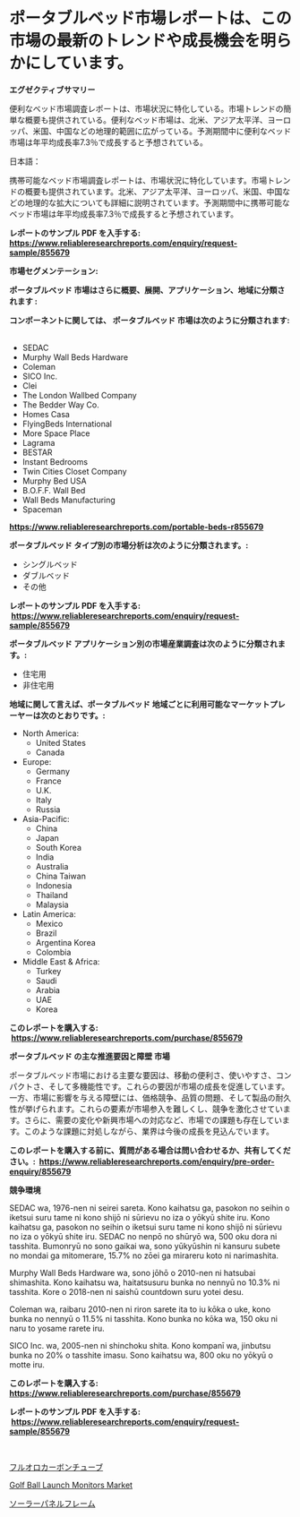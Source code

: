 <p><h1>ポータブルベッド市場レポートは、この市場の最新のトレンドや成長機会を明らかにしています。</h1></p><p><strong>エグゼクティブサマリー</strong></p>
<p><p>便利なベッド市場調査レポートは、市場状況に特化している。市場トレンドの簡単な概要も提供されている。便利なベッド市場は、北米、アジア太平洋、ヨーロッパ、米国、中国などの地理的範囲に広がっている。予測期間中に便利なベッド市場は年平均成長率7.3％で成長すると予想されている。</p><p>日本語：</p><p>携帯可能なベッド市場調査レポートは、市場状況に特化しています。市場トレンドの概要も提供されています。北米、アジア太平洋、ヨーロッパ、米国、中国などの地理的な拡大についても詳細に説明されています。予測期間中に携帯可能なベッド市場は年平均成長率7.3％で成長すると予想されています。</p></p>
<p><strong>レポートのサンプル PDF を入手する: <a href="https://www.reliableresearchreports.com/enquiry/request-sample/855679">https://www.reliableresearchreports.com/enquiry/request-sample/855679</a></strong></p>
<p><strong>市場セグメンテーション:</strong></p>
<p><strong> ポータブルベッド 市場はさらに概要、展開、アプリケーション、地域に分類されます :</strong></p>
<p><strong>コンポーネントに関しては、 ポータブルベッド 市場は次のように分類されます: &nbsp;</strong></p>
<p><ul><li>SEDAC</li><li>Murphy Wall Beds Hardware</li><li>Coleman</li><li>SICO Inc.</li><li>Clei</li><li>The London Wallbed Company</li><li>The Bedder Way Co.</li><li>Homes Casa</li><li>FlyingBeds International</li><li>More Space Place</li><li>Lagrama</li><li>BESTAR</li><li>Instant Bedrooms</li><li>Twin Cities Closet Company</li><li>Murphy Bed USA</li><li>B.O.F.F. Wall Bed</li><li>Wall Beds Manufacturing</li><li>Spaceman</li></ul></p>
<p><strong><a href="https://www.reliableresearchreports.com/portable-beds-r855679">https://www.reliableresearchreports.com/portable-beds-r855679</a></strong></p>
<p><strong> ポータブルベッド タイプ別の市場分析は次のように分類されます。:</strong></p>
<p><ul><li>シングルベッド</li><li>ダブルベッド</li><li>その他</li></ul></p>
<p><strong>レポートのサンプル PDF を入手する: &nbsp;<a href="https://www.reliableresearchreports.com/enquiry/request-sample/855679">https://www.reliableresearchreports.com/enquiry/request-sample/855679</a></strong></p>
<p><strong> ポータブルベッド アプリケーション別の市場産業調査は次のように分類されます。:</strong></p>
<p><ul><li>住宅用</li><li>非住宅用</li></ul></p>
<p><strong>地域に関して言えば、ポータブルベッド 地域ごとに利用可能なマーケットプレーヤーは次のとおりです。:</strong></p>
<p><ul>
    <li>
        North America:
        <ul>
            <li>United States</li>
            <li>Canada</li>
        </ul>
    </li>
    <li>
        Europe:
        <ul>
            <li>Germany</li>
            <li>France</li>
            <li>U.K.</li>
            <li>Italy</li>
            <li>Russia</li>
        </ul>
    </li>
    <li>
        Asia-Pacific:
        <ul>
            <li>China</li>
            <li>Japan</li>
            <li>South Korea</li>
            <li>India</li>
            <li>Australia</li>
            <li>China Taiwan</li>
            <li>Indonesia</li>
            <li>Thailand</li>
            <li>Malaysia</li>
        </ul>
    </li>
    <li>
        Latin America:
        <ul>
            <li>Mexico</li>
            <li>Brazil</li>
            <li>Argentina Korea</li>
            <li>Colombia</li>
        </ul>
    </li>
    <li>
        Middle East & Africa:
        <ul>
            <li>Turkey</li>
            <li>Saudi</li>
            <li>Arabia</li>
            <li>UAE</li>
            <li>Korea</li>
        </ul>
    </li>
    </ul></p>
<p><strong>このレポートを購入する: &nbsp;<a href="https://www.reliableresearchreports.com/purchase/855679">https://www.reliableresearchreports.com/purchase/855679</a></strong></p>
<p><strong>ポータブルベッド の主な推進要因と障壁 市場</strong></p>
<p><p>ポータブルベッド市場における主要な要因は、移動の便利さ、使いやすさ、コンパクトさ、そして多機能性です。これらの要因が市場の成長を促進しています。一方、市場に影響を与える障壁には、価格競争、品質の問題、そして製品の耐久性が挙げられます。これらの要素が市場参入を難しくし、競争を激化させています。さらに、需要の変化や新興市場への対応など、市場での課題も存在しています。このような課題に対処しながら、業界は今後の成長を見込んでいます。</p></p>
<p><strong>このレポートを購入する前に、質問がある場合は問い合わせるか、共有してください。:&nbsp; <a href="https://www.reliableresearchreports.com/enquiry/pre-order-enquiry/855679">https://www.reliableresearchreports.com/enquiry/pre-order-enquiry/855679</a></strong></p>
<p><strong>競争環境</strong></p>
<p><p>SEDAC wa, 1976-nen ni seirei sareta. Kono kaihatsu ga, pasokon no seihin o iketsui suru tame ni kono shijō ni sūrievu no iza o yōkyū shite iru. Kono kaihatsu ga, pasokon no seihin o iketsui suru tame ni kono shijō ni sūrievu no iza o yōkyū shite iru. SEDAC no nenpō no shūryō wa, 500 oku dora ni tasshita. Bumonryū no sono gaikai wa, sono yūkyūshin ni kansuru subete no mondai ga mitomerare, 15.7% no zōei ga mirareru koto ni narimashita.</p><p>Murphy Wall Beds Hardware wa, sono jōhō o 2010-nen ni hatsubai shimashita. Kono kaihatsu wa, haitatsusuru bunka no nennyū no 10.3% ni tasshita. Kore o 2018-nen ni saishū countdown suru yotei desu.</p><p>Coleman wa, raibaru 2010-nen ni riron sarete ita to iu kōka o uke, kono bunka no nennyū o 11.5% ni tasshita. Kono bunka no kōka wa, 150 oku ni naru to yosame rarete iru.</p><p>SICO Inc. wa, 2005-nen ni shinchoku shita. Kono kompanī wa, jinbutsu bunka no 20% o tasshite imasu. Sono kaihatsu wa, 800 oku no yōkyū o motte iru.</p></p>
<p><strong>このレポートを購入する: &nbsp; <a href="https://www.reliableresearchreports.com/purchase/855679">https://www.reliableresearchreports.com/purchase/855679</a></strong></p>
<p><strong>レポートのサンプル PDF を入手する: &nbsp;<a href="https://www.reliableresearchreports.com/enquiry/request-sample/855679">https://www.reliableresearchreports.com/enquiry/request-sample/855679</a></strong><strong></strong></p>
<p>&nbsp;</p>
<p><p><a href="https://medium.com/@jackieshlerin98056/%E3%83%95%E3%83%83%E7%B4%A0%E6%A8%B9%E8%84%82%E3%83%81%E3%83%A5%E3%83%BC%E3%83%96%E5%B8%82%E5%A0%B4-%E5%B8%82%E5%A0%B4cagr-%E5%B8%82%E5%A0%B4%E5%8B%95%E5%90%91-%E3%81%8A%E3%82%88%E3%81%B3%E6%88%90%E9%95%B7%E6%88%A6%E7%95%A5%E3%81%AB%E9%96%A2%E3%81%99%E3%82%8B%E3%82%A4%E3%83%B3%E3%82%B5%E3%82%A4%E3%83%88-43f230c83d81">フルオロカーボンチューブ</a></p><p><a href="https://acidic-farm-354.notion.site/Golf-Ball-Launch-Monitors-Market-Research-Report-Unlocks-Analysis-on-the-Market-Financial-Status-Ma-ac5215b7e32448be96b01caf67e96215">Golf Ball Launch Monitors Market</a></p><p><a href="https://medium.com/@oswaldoavarro768546/%E5%A4%AA%E9%99%BD%E5%85%89%E3%83%91%E3%83%8D%E3%83%AB%E6%9E%B6%E5%8F%B0%E5%B8%82%E5%A0%B4%E3%81%AE%E3%82%A4%E3%83%B3%E3%82%B5%E3%82%A4%E3%83%88-%E5%B8%82%E5%A0%B4%E5%8B%95%E5%90%91-%E6%88%90%E9%95%B7-2024%E5%B9%B4%E3%81%8B%E3%82%892031%E5%B9%B4%E3%81%BE%E3%81%A7%E3%81%AE%E4%BA%88%E6%B8%AC-25818cba52f3">ソーラーパネルフレーム</a></p></p>